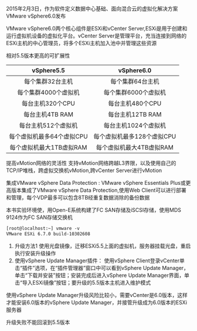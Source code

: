 2015年2月3日，作为软件定义数据中心基础、面向混合云的虚拟化解决方案VMware vSphere6.0发布

VMware vSphere6.0两个核心组件是ESXi和vCenter Server,ESXi是用于创建和运行虚拟机设备的虚拟化平台。vCenter Server是管理平台，充当连接到网络的ESXi主机的中心管理员，将多个ESXi主机加入池中并管理这些资源

相对5.5版本更高的可扩展性

|vSphere5.5|vSphere6.0|
|:---:|:---:|
|每个集群32台主机|每个集群64台主机|
|每个集群4000个虚拟机|每个集群6000个虚拟机|
|每台主机320个CPU|每台主机480个CPU|
|每台主机4TB RAM|每台主机12TB RAM|
|每台主机512个虚拟机|每台主机1024个虚拟机|
|每个虚拟机最多64个虚拟CPU|每个虚拟机最多128个虚拟CPU|
|每个虚拟机最大1TB虚拟RAM|每个虚拟机最大4TB虚拟RAM|

提高vMotion网络的灵活性 支持vMotion网络跨越L3界限，以及使用自己的TCP/IP堆栈，跨虚拟交换机vMotion,跨vCenter Server进行vMotion

集成VMware vSphere Data Protection : VMware vSphere Essentials Plus或更高版本集成了VMware vSphere Data Protection,使用Web Client可以进行部署和管理，每个VDP最多可以包含8TB经重复数据消除的备份数据

本书实验环境使，用Open-E系统构建了FC SAN存储及iSCSI存储，使用MDS 9124作为FC SAN存储交换机

```txt
[root@localhost:~] vmware -v
VMware ESXi 6.7.0 build-10302608
```

1. 升级方法1 使用光盘镜像，迁移ESXi5.5上面的虚拟机，服务器挂载光盘，重启执行安装升级操作
2. 使用vSphere Update Manager插件： 使用vSphere Client登录vCenter单击“插件”选项，在“插件管理器”窗口中可以看到vSphere Update Manager，单击“下载并安装”按钮；安装完成后进入vSphere Update Manager界面，单击“导入ESXi镜像”按钮；要升级的5.5版本主机进入维护模式

使用vSphere Update Manager升级风险比较小，需要vCenter是6.0版本，这样才能安装6.0版本的vSphere Update Manager，并接管升级成为6.0版本的ESXi服务器

升级失败不能回滚到5.5版本 
